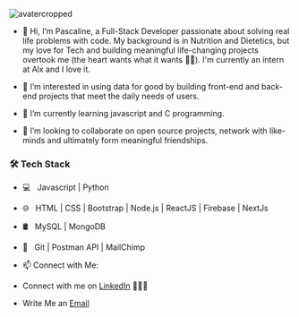 ![avatercropped](https://images.app.goo.gl/g6CRer1LEq684K7TA.jpg)


- 👋 Hi, I’m Pascaline, a Full-Stack Developer passionate about solving real life problems with code. My background is in Nutrition and Dietetics, but my love for Tech and building meaningful life-changing projects overtook me (the heart wants what it wants 🥰🥰). I'm currently an intern at Alx and I love it.


- 👀 I’m interested in using data for good by building front-end and back-end projects that meet the daily needs of users.
- 🌱 I’m currently learning javascript and C programming.
- 💞️ I’m looking to collaborate on open source projects, network with like-minds and ultimately form meaningful friendships.

<h3>🛠 Tech Stack</h3>

- 💻 &nbsp; Javascript | Python 
- 🌐 &nbsp; HTML | CSS | Bootstrap | Node.js | ReactJS | Firebase | NextJs
- 🛢 &nbsp; MySQL | MongoDB
- 🔧 &nbsp; Git | Postman API | MailChimp 
- 📫 Connect with Me:

 - Connect with me on [LinkedIn](https://www.linkedin.com/in/pascaline-ukwueze-a3100b1ba) 👨🏻‍💻
 - Write Me an [Email](mailto:ezikepascaline@gmail.com)

<!---
